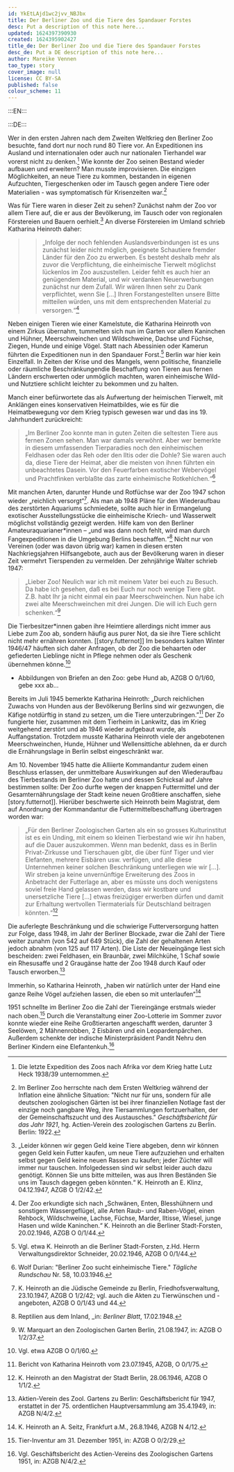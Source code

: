```yaml
---
id: YkEtLAjd1wc2jvv_NBJbx
title: Der Berliner Zoo und die Tiere des Spandauer Forstes
desc: Put a description of this note here...
updated: 1624397390930
created: 1624395902427
title_de: Der Berliner Zoo und die Tiere des Spandauer Forstes
desc_de: Put a DE description of this note here...
author: Mareike Vennen
tao_type: story
cover_image: null
license: CC BY-SA
published: false
colour_scheme: 11
---
```



:::EN:::


:::DE:::


Wer in den ersten Jahren nach dem Zweiten Weltkrieg den Berliner Zoo besuchte, fand dort nur noch rund 80 Tiere vor. An Expeditionen ins Ausland und internationalen oder auch nur nationalen Tierhandel war vorerst nicht zu denken.[^SpandauerForst1] Wie konnte der Zoo seinen Bestand wieder aufbauen und erweitern? Man musste improvisieren. Die einzigen Möglichkeiten, an neue Tiere zu kommen, bestanden in eigenen Aufzuchten, Tiergeschenken oder im Tausch gegen andere Tiere oder Materialien - was symptomatisch für Krisenzeiten war.[^SpandauerForst2]

Was für Tiere waren in dieser Zeit zu sehen? Zunächst nahm der Zoo vor allem Tiere auf, die er aus der Bevölkerung, im Tausch oder von regionalen Förstereien und Bauern oerhielt.[^SpandauerForst3] An diverse Förstereien im Umland schrieb Katharina Heinroth daher: 
>>„Infolge der noch fehlenden Auslandsverbindungen ist es uns zunächst leider nicht möglich, geeignete Schautiere fremder Länder für den Zoo zu erwerben. Es besteht deshalb mehr als zuvor die Verpflichtung, die einheimische Tierwelt möglichst lückenlos im Zoo auszustellen. Leider fehlt es auch hier an genügendem Material, und wir verdanken Neuerwerbungen zunächst nur dem Zufall. Wir wären Ihnen sehr zu Dank verpflichtet, wenn Sie […] Ihren Forstangestellten unsere Bitte mitteilen würden, uns mit dem entsprechenden Material zu versorgen.“[^SpandauerForst4]

Neben einigen Tieren wie einer Kamelstute, die Katharina Heinroth von einem Zirkus übernahm, tummelten sich nun im Garten vor allem Kaninchen und Hühner, Meerschweinchen und Wildschweine, Dachse und Füchse, Ziegen, Hunde und einige Vögel. Statt nach Abessinien oder Kamerun führten die Expeditionen nun in den Spandauer Forst.[^SpandauerForst5] Berlin war hier kein Einzelfall. In Zeiten der Krise und des Mangels, wenn politische, finanzielle oder räumliche Beschränkungendie Beschaffung von Tieren aus fernen Ländern erschwerten oder unmöglich machten, waren einheimische Wild- und Nutztiere schlicht leichter zu bekommen und zu halten. 

Manch einer befürwortete das als Aufwertung der heimischen Tierwelt, mit Anklängen eines konservativen Heimatbildes, wie es für die Heimatbewegung vor dem Krieg typisch gewesen war und das ins 19. Jahrhundert zurückreicht: 

>„Im Berliner Zoo konnte man in guten Zeiten die seltesten Tiere aus fernen Zonen sehen. Man war damals verwöhnt. Aber wer bemerkte in diesem umfassenden Tierparadies noch den einheimischen Feldhasen oder das Reh oder den Iltis oder die Dohle? Sie waren auch da, diese Tiere der Heimat, aber die meisten von ihnen führten ein unbeachtetes Dasein. Vor den Feuerfarben exotischer Webervögel und Prachtfinken verblaßte das zarte einheimische Rotkehlchen.“[^SpandauerForst6]

Mit manchen Arten, darunter Hunde und Rotfüchse war der Zoo 1947 schon wieder „reichlich versorgt“[^SpandauerForst7]. Als man ab 1948 Pläne für den Wiederaufbau des zerstörten Aquariums schmiedete, sollte auch hier in Ermangelung exotischer Ausstellungsstücke die einheimische Kriech- und Wasserwelt möglichst vollständig gezeigt werden. Hilfe kam von den Berliner Amateuraquarianer\*innen – „und was dann noch fehlt, wird man durch Fangexpeditionen in die Umgebung Berlins beschaffen.“[^SpandauerForst8] Nicht nur von Vereinen (oder was davon übrig war) kamen in diesen ersten Nachkriegsjahren Hilfsangebote, auch aus der  Bevölkerung waren in dieser Zeit vermehrt Tierspenden zu vermelden. Der zehnjährige Walter schrieb 1947: 

>„Lieber Zoo! Neulich war ich mit meinem Vater bei euch zu Besuch. Da habe ich gesehen, daß es bei Euch nur noch wenige Tiere gibt. Z.B. habt Ihr ja nicht einmal ein paar Meerschweinchen. Nun habe ich zwei alte Meerschweinchen mit drei Jungen. Die will ich Euch gern schenken.“[^SpandauerForst9]

Die Tierbesitzer\*innen gaben ihre Heimtiere allerdings nicht immer aus Liebe zum Zoo ab, sondern häufig aus purer Not, da sie ihre Tiere schlicht nicht mehr ernähren konnten. [[story.futternot]] Im besonders kalten Winter 1946/47 häuften sich daher Anfragen, ob der Zoo die behaarten oder gefiederten Lieblinge nicht in Pflege nehmen oder als Geschenk übernehmen könne.[^SpandauerForst10]

* Abbildungen von Briefen an den Zoo: gebe Hund ab, AZGB O 0/1/60, gebe xxx ab...

Bereits im Juli 1945 bemerkte Katharina Heinroth: „Durch reichlichen Zuwachs von Hunden aus der Bevölkerung Berlins sind wir gezwungen, die Käfige notdürftig in stand zu setzen, um die Tiere unterzubringen.”[^SpandauerForst11] Der Zo fungierte hier, zusammen mit dem Tierheim in Lankwitz, das im Krieg weitgehend zerstört und ab 1946 wieder aufgebaut wurde, als Auffangstation. Trotzdem musste Katharina Heinroth viele der angebotenen Meerschweinchen, Hunde, Hühner und Wellensittiche ablehnen, da er durch die Ernährungslage in Berlin selbst eingeschränkt war. 

Am 10. November 1945 hatte die Alliierte Kommandantur zudem einen Beschluss erlassen, der unmittelbare Auswirkungen auf den Wiederaufbau des Tierbestands im Berliner Zoo hatte und dessen Schicksal auf Jahre bestimmen sollte: Der Zoo durfte wegen der knappen Futtermittel und der Gesamternährungslage der Stadt keine neuen Großtiere anschaffen, siehe [story.futternot]]. Hierüber beschwerte sich Heinroth beim Magistrat, dem auf Anordnung der Kommandantur die Futtermittelbeschaffung übertragen worden war: 

>„Für den Berliner Zoologischen Garten als ein so grosses Kulturinstitut ist es ein Unding, mit einem so kleinen Tierbestand wie wir ihn haben, auf die Dauer auszukommen. Wenn man bedenkt, dass es in Berlin Privat-Zirkusse und Tierschauen gibt, die über fünf Tiger und vier Elefanten, mehrere Eisbären usw. verfügen, und alle diese Unternehmen keiner solchen Beschränkung unterliegen wie wir […]. Wir streben ja keine unvernünftige Erweiterung des Zoos in Anbetracht der Futterlage an, aber es müsste uns doch wenigstens soviel freie Hand gelassen werden, dass wir kostbare und unersetzliche Tiere […] etwas freizügiger erwerben dürfen und damit zur Erhaltung wertvollen Tiermaterials für Deutschland beitragen könnten.“[^SpandauerForst12]

Die auferlegte Beschränkung und die schwierige Futterversorgung hatten zur Folge, dass 1948, im Jahr der Berliner Blockade, zwar die Zahl der Tiere weiter zunahm (von 542 auf 649 Stück), die Zahl der gehaltenen Arten jedoch abnahm (von 125 auf 117 Arten). Die Liste der Neueingänge liest sich bescheiden: zwei Feldhasen, ein Braunbär, zwei Milchkühe, 1 Schaf sowie ein Rhesusaffe und 2 Graugänse hatte der Zoo 1948 durch Kauf oder Tausch erworben.[^SpandauerForst13]

Immerhin, so Katharina Heinroth, „haben wir natürlich unter der Hand eine ganze Reihe Vögel aufziehen lassen, die eben so mit unterlaufen“[^SpandauerForst14]

1951 schnellte im Berliner Zoo die Zahl der Tiereingänge erstmals wieder nach oben.[^SpandauerForst15] Durch die Veranstaltung einer Zoo-Lotterie im Sommer zuvor konnte wieder eine Reihe Großtierarten angeschafft werden, darunter 3 Seelöwen, 2 Mähnenrobben, 2 Eisbären und ein Leopardenpärchen. Außerdem schenkte der indische Ministerpräsident Pandit Nehru den Berliner Kindern eine Elefantenkuh.[^SpandauerForst16] 





[^SpandauerForst1]: Die letzte Expedition des Zoos nach Afrika vor dem Krieg hatte Lutz Heck 1938/39 unternommen.

[^SpandauerForst2]: Im Berliner Zoo herrschte nach dem Ersten Weltkrieg während der Inflation eine ähnliche Situation: "Nicht nur für uns, sondern für alle deutschen zoologischen Gärten ist bei ihrer finanziellen Notlage fast der einzige noch gangbare Weg, ihre Tiersammlungen fortzuerhalten, der der Gemeinschaftszucht und des Austausches." _Geschäftsbericht für das Jahr 1921_, hg. Actien-Verein des zoologischen Gartens zu Berlin. Berlin: 1922.

[^SpandauerForst3]: „Leider können wir gegen Geld keine Tiere abgeben, denn wir können gegen Geld kein Futter kaufen, um neue Tiere aufzuziehen und erhalten selbst gegen Geld keine neuen Rassen zu kaufen; jeder Züchter will immer nur tauschen. Infolgedessen sind wir selbst leider auch dazu genötigt. Können Sie uns bitte mitteilen, was aus Ihren Beständen Sie uns im Tausch dagegen geben könnten.“ K. Heinroth an E. Klinz, 04.12.1947, AZGB O 1/2/42.

[^SpandauerForst4]: Der Zoo erkundigte sich nach „Schwänen, Enten, Blesshühnern und sonstigem Wassergeflügel, alle Arten Raub- und Raben-Vögel, einen Rehbock, Wildschweine, Lachse, Füchse, Marder, Iltisse, Wiesel, junge Hasen und wilde Kaninchen.“ K. Heinroth an die Berliner Stadt-Forsten, 20.02.1946, AZGB O 0/1/44. 


[^SpandauerForst5]: Vgl. etwa K. Heinroth an die Berliner Stadt-Forsten, z.Hd. Herrn Verwaltungsdirektor Schneider, 20.02.1946, AZGB O 0/1/44. 

[^SpandauerForst6]: Wolf Durian: "Berliner Zoo sucht einheimische Tiere." _Tägliche Rundschau_ Nr. 58, 10.03.1946. 

[^SpandauerForst7]: K. Heinroth an die Jüdische Gemeinde zu Berlin, Friedhofsverwaltung, 23.10.1947, AZGB O 1/2/42; vgl. auch die Akten zu Tierwünschen und -angeboten, AZGB O 0/1/43 und 44.

[^SpandauerForst8]: Reptilien aus dem Inland, _in: _Berliner Blatt_, 17.02.1948.

[^SpandauerForst9]: W. Marquart an den Zoologischen Garten Berlin, 21.08.1947, in: AZGB O 1/2/37.

[^SpandauerForst10]: Vgl. etwa AZGB O 0/1/60.

[^SpandauerForst11]: Bericht von Katharina Heinroth vom 23.07.1945, AZGB, O 0/1/75.

[^SpandauerForst12]: K. Heinroth an den Magistrat der Stadt Berlin, 28.06.1946, AZGB O 1/1/2.

[^SpandauerForst13]: Aktien-Verein des Zool. Gartens zu Berlin: Geschäftsbericht für 1947, erstattet in der 75. ordentlichen Hauptversammlung am 35.4.1949, in: AZGB N/4/2.

[^SpandauerForst14]: K. Heinroth an A. Seitz, Frankfurt a.M., 26.8.1946, AZGB N 4/12. 

[^SpandauerForst15]: Tier-Inventur am 31. Dezember 1951, in: AZGB O 0/2/29.

[^SpandauerForst16]: Vgl. Geschäftsbericht des Actien-Vereins des Zoologischen Gartens 1951, in: AZGB N/4/2.









